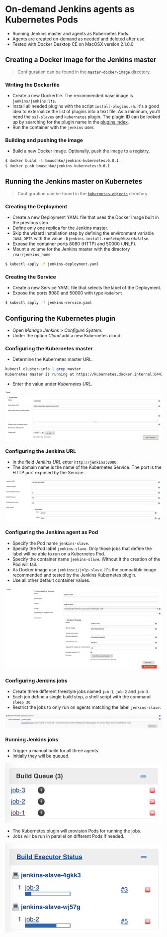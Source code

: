 # On-demand Jenkins agents as Kubernetes Pods

* Running Jenkins master and agents as Kubernetes Pods.
* Agents are created on-demand as needed and deleted after use.
* Tested with Docker Desktop CE on MacOSX version 2.1.0.0.

## Creating a Docker image for the Jenkins master

> Configuration can be found in the [`master-docker-image`](./master-docker-image) directory.

### Writing the Dockerfile

* Create a new Dockerfile. The recommended base image is `jenkins/jenkins:lts`.
* Install all needed plugins with the script `install-plugins.sh`. It's a good idea to externalize the list of plugins into a text file. As a minimum, you'll need the `ssl-slaves` and `kubernetes` plugin. The plugin ID can be looked up by searching for the plugin name in the [plugins index](https://plugins.jenkins.io/).
* Run the container with the `jenkins` user.

### Building and pushing the image

* Build a new Docker image. Optionally, push the image to a registry.

```bash
$ docker build -t bmuschko/jenkins-kubernetes:0.0.1 .
$ docker push bmuschko/jenkins-kubernetes:0.0.1
```

## Running the Jenkins master on Kubernetes

> Configuration can be found in the [`kubernetes-objects`](./kubernetes-objects) directory.

### Creating the Deployment

* Create a new Deployment YAML file that uses the Docker image built in the previous step.
* Define only one replica for the Jenkins master.
* Skip the wizard installation step by defining the environment variable `JAVA_OPTS` with the value `-Djenkins.install.runSetupWizard=false`.
* Expose the container ports 8080 (HTTP) and 50000 (JNLP).
* Mount a volume for the Jenkins master with the directory `/var/jenkins_home`.

```bash
$ kubectl apply -f jenkins-deployment.yaml
```

### Creating the Service

* Create a new Service YAML file that selects the label of the Deployment.
* Expose the ports 8080 and 50000 with type `NodePort`.

```bash
$ kubectl apply -f jenkins-service.yaml
```

## Configuring the Kubernetes plugin

* Open _Manage Jenkins > Configure System_.
* Under the option _Cloud_ add a new Kubernetes cloud.

### Configuring the Kubernetes master

* Determine the Kubernetes master URL.

```bash
kubectl cluster-info | grep master
Kubernetes master is running at https://kubernetes.docker.internal:6443
```

* Enter the value under _Kubernetes URL_.

![Kubernetes Master](./images/kubernetes-master.png)

### Configuring the Jenkins URL

* In the field _Jenkins URL_ enter `http://jenkins:8080`.
* The domain name is the name of the Kubernetes Service. The port is the HTTP port exposed by the Service.

![Jenkins URL](./images/jenkins-url.png)

### Configuring the Jenkins agent as Pod

* Specify the Pod name `jenkins-slave`.
* Specify the Pod label `jenkins-slave`. Only those jobs that define the label will be able to run on a Kubernetes Pod.
* Specify the container name `jenkins-slave`. Without it the creation of the Pod will fail.
* As Docker image use `jenkinsci/jnlp-slave`. It's the compatible image recommended and tested by the Jenkins Kubernetes plugin.
* Use all other default container values.

![Pod And Container Configuration](./images/pod-container-config.png)

### Configuring Jenkins jobs

* Create three different freestyle jobs named `job-1`, `job-2` and `job-3`.
* Each job define a single build step, a shell script with the command `sleep 30`.
* Restrict the jobs to only run on agents matching the label `jenkins-slave`.

![Label Restriction](./images/label-restriction.png)

### Running Jenkins jobs

* Trigger a manual build for all three agents.
* Initially they will be queued.

![Job Queue](./images/job-queue.png)

* The Kubernetes plugin will provision Pods for running the jobs.
* Jobs will be run in parallel on different Pods if needed.

![Build Executor Status](./images/build-executor-status.png)